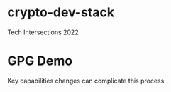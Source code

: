 # crypto-dev-stack
Tech Intersections 2022

# GPG Demo

Key capabilities changes can complicate this process
